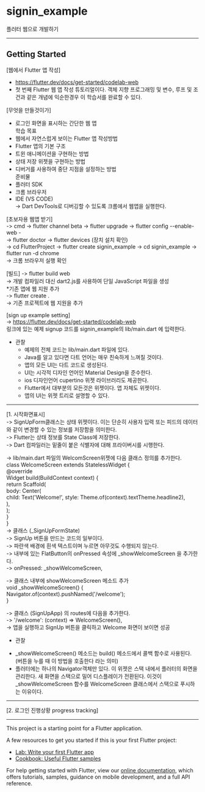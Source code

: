 # signin_example
플러터 웹으로 개발하기
* * *
## Getting Started
[웹에서 Flutter 앱 작성]   
- https://flutter.dev/docs/get-started/codelab-web    
- 첫 번째 Flutter 웹 앱 작성 튜토리얼이다. 객체 지향 프로그래밍 및 변수, 루프 및 조건과 같은 개념에 익순한경우 이 학습서를 완료할 수 있다.    

[무엇을 만들것이가]
- 로그인 화면을 표시하는 간단한 웹 앱   
학습 목표 
- 웹에서 자연스럽게 보이는 Flutter 앱 작성방법 
- Flutter 앱의 기본 구조    
- 트윈 애니메이션을 구현하는 방법    
- 상태 저장 위젯을 구현하는 방법    
- 디버거를 사용하여 중단 지점을 설정하는 방법    
준비물   
- 플러터 SDK   
- 크롬 브라우저   
- IDE (VS CODE)   
-> Dart DevTools로 디버깅할 수 있도록 크롬에서 웹앱을 실행한다.   

[초보자용 웹앱 받기]     
-> cmd -> flutter channel beta -> flutter upgrade -> flutter config --enable-web -   
-> flutter doctor -> flutter devices (장치 설치 확인)    
-> cd FlutterProject -> flutter create signin_example -> cd signin_example -> flutter run -d chrome   
-> 크롬 브라우저 실행 확인   

[빌드]
-> flutter build web    
-> 개발 컴파일러 대신 dart2.js를 사용하여 단일 JavaScript 파일을 생성    
*기존 앱에 웹 지원 추가    
-> flutter create .    
-> 기존 프로젝트에 웹 지원을 추가    

[sign up example setting]    
-> https://flutter.dev/docs/get-started/codelab-web    
링크에 있는 예제 signup 코드를 signin_example의 lib/main.dart 에 입력한다.     
- 관찰
  - 예제의 전체 코드는 lib/main.dart 파일에 있다.    
  - Java를 알고 있다면 다트 언어는 매우 친숙하게 느껴질 것이다.     
  - 앱의 모든 UI는 다트 코드로 생성된다.    
  - UI는 시각적 디자인 언어인 Material Design을 준수한다.     
  - ios 디자인언어 cupertino 위젯 라이브러리도 제공한다.     
  - Flutter에서 대부분의 모든것은 위젯이다. 앱 자체도 위젯이다.     
  - 앱의 UI는 위젯 트리로 설명할 수 있다.    
* * *
[1. 시작화면표시]    
-> SignUpForm클래스는 상태 위젯이다. 이는 단순히 사용자 입력 또는 피드의 데이터와 같이 변경할 수 있는 정보를 저장함을 의미한다.    
-> Flutter는 상태 정보를 State Class에 저장한다.   
-> Dart 컴파일러는 밑줄이 붙은 식별자에 대해 프라이버시를 시행한다.    
   
-> lib/main.dart 파일의 WelcomScreen위젯에 다음 클래스 정의를 추가한다.   
   class WelcomeScreen extends StatelessWidget {   
     @override   
     Widget build(BuildContext context) {   
       return Scaffold(   
         body: Center(   
           child: Text('Welcome!', style: Theme.of(context).textTheme.headline2),   
         ),   
       );   
     }   
   }   
-> 클래스 (_SignUpFormState)   
  -> SignUp 버튼을 만드는 코드의 일부이다.   
  -> 파란색 배경에 흰색 텍스트이며 누르면 아무것도 수행되지 않는다.   
  -> 내부에 있는 FlatButton의 onPressed 속성에 _showWelcomeScreen 을 추가한다.   
  -> onPressed: _showWelcomeScreen,   
   
-> 클래스 내부에 showWelcomeScreen 메소드 추가    
   void _showWelcomeScreen() {   
     Navigator.of(context).pushNamed('/welcome');   
   }   
   
-> 클래스 (SignUpApp) 의 routes에 다음을 추가한다.   
-> '/welcome': (context) => WelcomeScreen(),   
-> 앱을 실행하고 SignUp 버튼을 클릭하고 Welcome 화면이 보이면 성공    
- 관찰   
* _showWelcomeScreen() 메소드는 build() 메소드에서 콜백 함수로 사용된다. (버튼을 누를 때 이 방법을 호출한다 라는 의미)   
* 플러터에는 하나의 Navigator객체만 있다. 이 위젯은 스택 내에서 플러터의 화면을 관리한다. 새 화면을 스택으로 밀어 디스플레이가 전환된다. 이것이 _showWelcomeScreen 함수를 WelcomeScreen 클래스에서 스택으로 푸시하는 이유이다.     
* * *
[2. 로그인 진행상황 progress tracking]    
* * *
This project is a starting point for a Flutter application.

A few resources to get you started if this is your first Flutter project:

- [Lab: Write your first Flutter app](https://flutter.dev/docs/get-started/codelab)
- [Cookbook: Useful Flutter samples](https://flutter.dev/docs/cookbook)

For help getting started with Flutter, view our
[online documentation](https://flutter.dev/docs), which offers tutorials,
samples, guidance on mobile development, and a full API reference.
